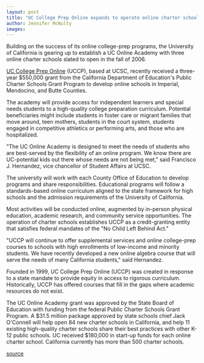 ```yaml
---
layout: post
title: "UC College Prep Online expands to operate online charter schools"
author: Jennifer McNulty
images:
---
```


Building on the success of its online college-prep programs, the University of California is gearing up to establish a UC Online Academy with three online charter schools slated to open in the fall of 2006.  

[UC College Prep Online][1] (UCCP), based at UCSC, recently received a three-year $550,000 grant from the California Department of Education's Public Charter Schools Grant Program to develop online schools in Imperial, Mendocino, and Butte Counties.   

The academy will provide access for independent learners and special needs students to a high-quality college preparation curriculum. Potential beneficiaries might include students in foster care or migrant families that move around, teen mothers, students in the court system, students engaged in competitive athletics or performing arts, and those who are hospitalized.  

"The UC Online Academy is designed to meet the needs of students who are best-served by the flexibility of an online program. We know there are UC-potential kids out there whose needs are not being met," said Francisco J. Hernandez, vice chancellor of Student Affairs at UCSC.  

The university will work with each County Office of Education to develop programs and share responsibilities. Educational programs will follow a standards-based online curriculum aligned to the state framework for high schools and the admission requirements of the University of California.

Most activities will be conducted online, augmented by in-person physical education, academic research, and community service opportunities. The operation of charter schools establishes UCCP as a credit-granting entity that satisfies federal mandates of the "No Child Left Behind Act."  

"UCCP will continue to offer supplemental services and online college-prep courses to schools with high enrollments of low-income and minority students. We have recently developed a new online algebra course that will serve the needs of many California students," said Hernandez.  

Founded in 1999, UC College Prep Online (UCCP) was created in response to a state mandate to provide equity in access to rigorous curriculum. Historically, UCCP has offered courses that fill in the gaps where academic resources do not exist.  

The UC Online Academy grant was approved by the State Board of Education with funding from the federal Public Charter Schools Grant Program. A $31.5 million package approved by state schools chief Jack O'Connell will help open 84 new charter schools in California, and help 11 existing high-quality charter schools share their best practices with other K-12 public schools. UC received $180,000 in start-up funds for each online charter school. California currently has more than 500 charter schools.   
  

[1]: http://www.uccp.org/

[source](http://www1.ucsc.edu/currents/04-05/05-09/online.asp "Permalink to online")
